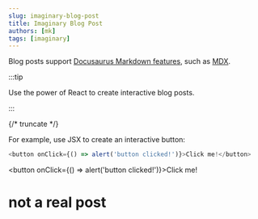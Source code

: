 ```yaml
---
slug: imaginary-blog-post
title: Imaginary Blog Post
authors: [mk]
tags: [imaginary]
---
```


Blog posts support [Docusaurus Markdown features](https://docusaurus.io/docs/markdown-features), such as [MDX](https://mdxjs.com/).

:::tip

Use the power of React to create interactive blog posts.

:::

{/* truncate */}

For example, use JSX to create an interactive button:

```js
<button onClick={() => alert('button clicked!')}>Click me!</button>
```

<button onClick={() => alert('button clicked!')}>Click me!</button>


# not a real post
